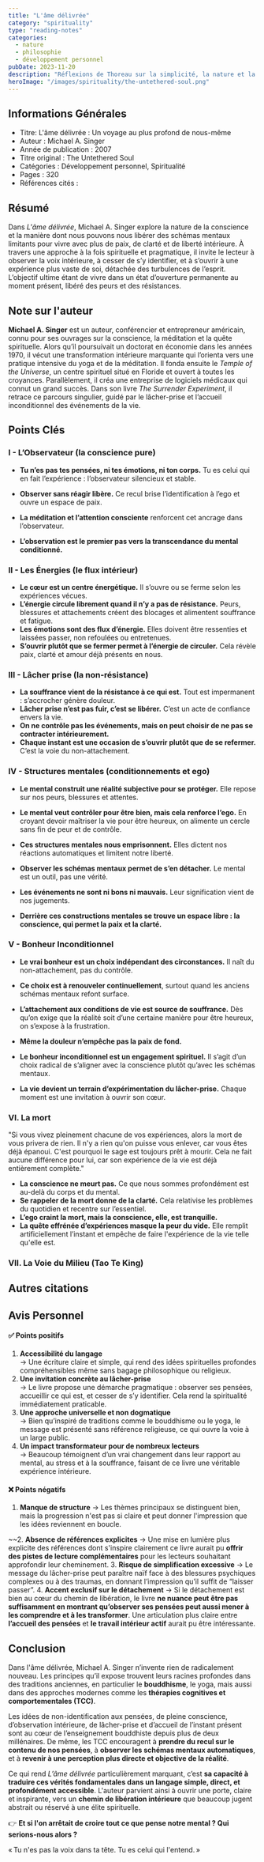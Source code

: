 ```yaml
---
title: "L'âme délivrée"
category: "spirituality"
type: "reading-notes"
categories:
  - nature
  - philosophie
  - développement personnel
pubDate: 2023-11-20
description: "Réflexions de Thoreau sur la simplicité, la nature et la société."
heroImage: "/images/spirituality/the-untethered-soul.png"
---
```


## Informations Générales

- Titre: L'âme délivrée : Un voyage au plus profond de nous-même
- Auteur : Michael A. Singer
- Année de publication : 2007
- Titre original : The Untethered Soul
- Catégories : Développement personnel, Spiritualité
- Pages : 320
- Références cités :

## Résumé

Dans _L'âme délivrée_, Michael A. Singer explore la nature de la conscience et la manière dont nous pouvons nous libérer des schémas mentaux limitants pour vivre avec plus de paix, de clarté et de liberté intérieure. À travers une approche à la fois spirituelle et pragmatique, il invite le lecteur à observer la voix intérieure, à cesser de s’y identifier, et à s’ouvrir à une expérience plus vaste de soi, détachée des turbulences de l’esprit. L’objectif ultime étant de vivre dans un état d’ouverture permanente au moment présent, libéré des peurs et des résistances.

## Note sur l'auteur

**Michael A. Singer** est un auteur, conférencier et entrepreneur américain, connu pour ses ouvrages sur la conscience, la méditation et la quête spirituelle. Alors qu’il poursuivait un doctorat en économie dans les années 1970, il vécut une transformation intérieure marquante qui l’orienta vers une pratique intensive du yoga et de la méditation. Il fonda ensuite le _Temple of the Universe_, un centre spirituel situé en Floride et ouvert à toutes les croyances. Parallèlement, il créa une entreprise de logiciels médicaux qui connut un grand succès. Dans son livre _The Surrender Experiment_, il retrace ce parcours singulier, guidé par le lâcher-prise et l’accueil inconditionnel des événements de la vie.

## Points Clés

### I - L’Observateur (la conscience pure)

- **Tu n’es pas tes pensées, ni tes émotions, ni ton corps.** Tu es celui qui en fait l’expérience : l’observateur silencieux et stable.
- **Observer sans réagir libère.** Ce recul brise l’identification à l’ego et ouvre un espace de paix.
- **La méditation et l’attention consciente** renforcent cet ancrage dans l’observateur.

- **L’observation est le premier pas vers la transcendance du mental conditionné.**

### II - Les Énergies (le flux intérieur)

- **Le cœur est un centre énergétique.** Il s’ouvre ou se ferme selon les expériences vécues.
- **L’énergie circule librement quand il n’y a pas de résistance.** Peurs, blessures et attachements créent des blocages et alimentent souffrance et fatigue.
- **Les émotions sont des flux d’énergie.** Elles doivent être ressenties et laissées passer, non refoulées ou entretenues.
- **S’ouvrir plutôt que se fermer permet à l’énergie de circuler.** Cela révèle paix, clarté et amour déjà présents en nous.

### III - Lâcher prise (la non-résistance)

- **La souffrance vient de la résistance à ce qui est.** Tout est impermanent : s’accrocher génère douleur.
- **Lâcher prise n’est pas fuir, c’est se libérer.** C’est un acte de confiance envers la vie.
- **On ne contrôle pas les événements, mais on peut choisir de ne pas se contracter intérieurement.**
- **Chaque instant est une occasion de s’ouvrir plutôt que de se refermer.** C’est la voie du non-attachement.

### IV - Structures mentales (conditionnements et ego)

- **Le mental construit une réalité subjective pour se protéger.** Elle repose sur nos peurs, blessures et attentes.
- **Le mental veut contrôler pour être bien, mais cela renforce l’ego.** En croyant devoir maîtriser la vie pour être heureux, on alimente un cercle sans fin de peur et de contrôle.

- **Ces structures mentales nous emprisonnent.** Elles dictent nos réactions automatiques et limitent notre liberté.

- **Observer les schémas mentaux permet de s’en détacher.** Le mental est un outil, pas une vérité.
- **Les événements ne sont ni bons ni mauvais.** Leur signification vient de nos jugements.
- **Derrière ces constructions mentales se trouve un espace libre : la conscience, qui permet la paix et la clarté.**

### V - Bonheur Inconditionnel

- **Le vrai bonheur est un choix indépendant des circonstances.** Il naît du non-attachement, pas du contrôle.
- **Ce choix est à renouveler continuellement**, surtout quand les anciens schémas mentaux refont surface.

- **L’attachement aux conditions de vie est source de souffrance.** Dès qu’on exige que la réalité soit d’une certaine manière pour être heureux, on s’expose à la frustration.
- **Même la douleur n’empêche pas la paix de fond.**

- **Le bonheur inconditionnel est un engagement spirituel.** Il s’agit d’un choix radical de s’aligner avec la conscience plutôt qu’avec les schémas mentaux.
- **La vie devient un terrain d’expérimentation du lâcher-prise.** Chaque moment est une invitation à ouvrir son cœur.

### VI. La mort

"Si vous vivez pleinement chacune de vos expériences, alors la mort de vous privera de rien. Il n'y a rien qu'on puisse vous enlever, car vous êtes déjà épanoui. C'est pourquoi le sage est toujours prêt à mourir. Cela ne fait aucune différence pour lui, car son expérience de la vie est déjà entièrement complète."

- **La conscience ne meurt pas.** Ce que nous sommes profondément est au-delà du corps et du mental.
- **Se rappeler de la mort donne de la clarté.** Cela relativise les problèmes du quotidien et recentre sur l’essentiel.
- **L’ego craint la mort, mais la conscience, elle, est tranquille.**
- **La quête effrénée d’expériences masque la peur du vide.** Elle remplit artificiellement l’instant et empêche de faire l'expérience de la vie telle qu'elle est.

### VII. La Voie du Milieu (Tao Te King)

## Autres citations

## Avis Personnel

#### ✅ **Points positifs**

1. **Accessibilité du langage**  
   → Une écriture claire et simple, qui rend des idées spirituelles profondes compréhensibles même sans bagage philosophique ou religieux.
2. **Une invitation concrète au lâcher-prise**  
   → Le livre propose une démarche pragmatique : observer ses pensées, accueillir ce qui est, et cesser de s’y identifier. Cela rend la spiritualité immédiatement praticable.
3. **Une approche universelle et non dogmatique**  
   → Bien qu’inspiré de traditions comme le bouddhisme ou le yoga, le message est présenté sans référence religieuse, ce qui ouvre la voie à un large public.
4. **Un impact transformateur pour de nombreux lecteurs**  
   → Beaucoup témoignent d’un vrai changement dans leur rapport au mental, au stress et à la souffrance, faisant de ce livre une véritable expérience intérieure.

#### ❌ **Points négatifs**

1. **Manque de structure**
   → Les thèmes principaux se distinguent bien, mais la progression n'est pas si claire et peut donner l'impression que les idées reviennent en boucle.

~~2. **Absence de références explicites**
→ Une mise en lumière plus explicite des références dont s'inspire clairement ce livre aurait pu **offrir des pistes de lecture complémentaires** pour les lecteurs souhaitant approfondir leur cheminement. 3. **Risque de simplification excessive**
→ Le message du lâcher-prise peut paraître naïf face à des blessures psychiques complexes ou à des traumas, en donnant l’impression qu’il suffit de “laisser passer”. 4. **Accent exclusif sur le détachement**
→ Si le détachement est bien au cœur du chemin de libération, le livre **ne nuance peut être pas suffisamment en montrant qu’observer ses pensées peut aussi mener à les comprendre et à les transformer**. Une articulation plus claire entre **l’accueil des pensées** et **le travail intérieur actif** aurait pu être intéressante.

## Conclusion

Dans l'âme délivrée, Michael A. Singer n’invente rien de radicalement nouveau. Les principes qu’il expose trouvent leurs racines profondes dans des traditions anciennes, en particulier le **bouddhisme**, le yoga, mais aussi dans des approches modernes comme les **thérapies cognitives et comportementales (TCC)**.

Les idées de non-identification aux pensées, de pleine conscience, d’observation intérieure, de lâcher-prise et d’accueil de l’instant présent sont au cœur de l’enseignement bouddhiste depuis plus de deux millénaires. De même, les TCC encouragent à **prendre du recul sur le contenu de nos pensées**, à **observer les schémas mentaux automatiques**, et à **revenir à une perception plus directe et objective de la réalité**.

Ce qui rend _L’âme délivrée_ particulièrement marquant, c’est **sa capacité à traduire ces vérités fondamentales dans un langage simple, direct, et profondément accessible**. L'auteur parvient ainsi à ouvrir une porte, claire et inspirante, vers un **chemin de libération intérieure** que beaucoup jugent abstrait ou réservé à une élite spirituelle.

👉 **Et si l'on arrêtait de croire tout ce que pense notre mental ? Qui serions-nous alors ?**

« Tu n'es pas la voix dans ta tête. Tu es celui qui l'entend. »
